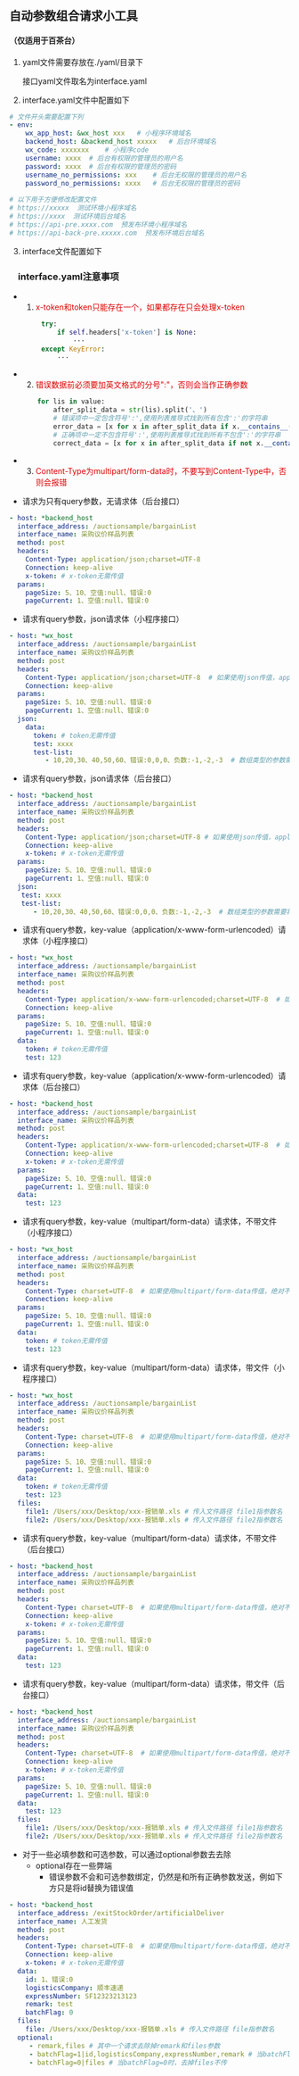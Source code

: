 ## 自动参数组合请求小工具
#### （仅适用于百茶台）

1. yaml文件需要存放在./yaml/目录下
     
   接口yaml文件取名为interface.yaml


2. interface.yaml文件中配置如下
```yaml
# 文件开头需要配置下列
- env:
    wx_app_host: &wx_host xxx   # 小程序环境域名 
    backend_host: &backend_host xxxxx   # 后台环境域名
    wx_code: xxxxxxx    # 小程序code
    username: xxxx  # 后台有权限的管理员的用户名
    password: xxxx  # 后台有权限的管理员的密码
    username_no_permissions: xxx    # 后台无权限的管理员的用户名
    password_no_permissions: xxxx   # 后台无权限的管理员的密码
    
# 以下用于方便修改配置文件
# https://xxxxx  测试环境小程序域名
# https://xxxx  测试环境后台域名
# https://api-pre.xxxx.com  预发布环境小程序域名
# https://api-back-pre.xxxxx.com  预发布环境后台域名
```
3. interface文件配置如下
### &nbsp;&nbsp;&nbsp;&nbsp;interface.yaml注意事项
+ 1. <font color="#dd0000">x-token和token只能存在一个，如果都存在只会处理x-token</font>
```python
        try:
            if self.headers['x-token'] is None:
                ···
        except KeyError:
            ···
```
+ 2. <font color="#dd0000">错误数据前必须要加英文格式的分号":"，否则会当作正确参数</font>
```python
       for lis in value:
           after_split_data = str(lis).split('、')
           # 错误项中一定包含符号':',使用列表推导式找到所有包含':'的字符串
           error_data = [x for x in after_split_data if x.__contains__(':')]
           # 正确项中一定不包含符号':',使用列表推导式找到所有不包含':'的字符串
           correct_data = [x for x in after_split_data if not x.__contains__(':')]
```
+ 3. <font color="#dd0000">Content-Type为multipart/form-data时，不要写到Content-Type中，否则会报错</font>

+ 请求为只有query参数，无请求体（后台接口）
```yaml
- host: *backend_host
  interface_address: /auctionsample/bargainList
  interface_name: 采购议价样品列表
  method: post
  headers:
    Content-Type: application/json;charset=UTF-8
    Connection: keep-alive
    x-token: # x-token无需传值
  params:
    pageSize: 5、10、空值:null、错误:0
    pageCurrent: 1、空值:null、错误:0
```
+ 请求有query参数，json请求体（小程序接口）
```yaml
- host: *wx_host
  interface_address: /auctionsample/bargainList
  interface_name: 采购议价样品列表
  method: post
  headers:
    Content-Type: application/json;charset=UTF-8  # 如果使用json传值，application/json必须填入
    Connection: keep-alive
  params:
    pageSize: 5、10、空值:null、错误:0
    pageCurrent: 1、空值:null、错误:0
  json:
    data:
      token: # token无需传值
      test: xxxx
      test-list:
         - 10,20,30、40,50,60、错误:0,0,0、负数:-1,-2,-3  # 数组类型的参数需要将所有正确错误写在一行
```
+ 请求有query参数，json请求体（后台接口）
```yaml
- host: *backend_host
  interface_address: /auctionsample/bargainList
  interface_name: 采购议价样品列表
  method: post
  headers:
    Content-Type: application/json;charset=UTF-8 # 如果使用json传值，application/json必须填入
    Connection: keep-alive
    x-token: # x-token无需传值
  params:
    pageSize: 5、10、空值:null、错误:0
    pageCurrent: 1、空值:null、错误:0
  json:
   test: xxxx
   test-list:
      - 10,20,30、40,50,60、错误:0,0,0、负数:-1,-2,-3  # 数组类型的参数需要将所有正确错误写在一行
```
+ 请求有query参数，key-value（application/x-www-form-urlencoded）请求体（小程序接口）
```yaml
- host: *wx_host
  interface_address: /auctionsample/bargainList
  interface_name: 采购议价样品列表
  method: post
  headers:
    Content-Type: application/x-www-form-urlencoded;charset=UTF-8  # 如果使用application/x-www-form-urlencoded传值，必须填入
    Connection: keep-alive
  params:
    pageSize: 5、10、空值:null、错误:0
    pageCurrent: 1、空值:null、错误:0
  data:
    token: # token无需传值
    test: 123
```
+ 请求有query参数，key-value（application/x-www-form-urlencoded）请求体（后台接口）
```yaml
- host: *backend_host
  interface_address: /auctionsample/bargainList
  interface_name: 采购议价样品列表
  method: post
  headers:
    Content-Type: application/x-www-form-urlencoded;charset=UTF-8  # 如果使用application/x-www-form-urlencoded传值，必须填入
    Connection: keep-alive
    x-token: # x-token无需传值
  params:
    pageSize: 5、10、空值:null、错误:0
    pageCurrent: 1、空值:null、错误:0
  data:
    test: 123
```
+ 请求有query参数，key-value（multipart/form-data）请求体，不带文件（小程序接口）
```yaml
- host: *wx_host
  interface_address: /auctionsample/bargainList
  interface_name: 采购议价样品列表
  method: post
  headers:
    Content-Type: charset=UTF-8  # 如果使用multipart/form-data传值，绝对不能填入！！
    Connection: keep-alive
  params:
    pageSize: 5、10、空值:null、错误:0
    pageCurrent: 1、空值:null、错误:0
  data:
    token: # token无需传值
    test: 123
```
+ 请求有query参数，key-value（multipart/form-data）请求体，带文件（小程序接口）
```yaml
- host: *wx_host
  interface_address: /auctionsample/bargainList
  interface_name: 采购议价样品列表
  method: post
  headers:
    Content-Type: charset=UTF-8  # 如果使用multipart/form-data传值，绝对不能填入！！
    Connection: keep-alive
  params:
    pageSize: 5、10、空值:null、错误:0
    pageCurrent: 1、空值:null、错误:0
  data:
    token: # token无需传值
    test: 123
  files:
    file1: /Users/xxx/Desktop/xxx-报销单.xls # 传入文件路径 file1指参数名
    file2: /Users/xxx/Desktop/xxx-报销单.xls # 传入文件路径 file2指参数名
```
+ 请求有query参数，key-value（multipart/form-data）请求体，不带文件（后台接口）
```yaml
- host: *backend_host
  interface_address: /auctionsample/bargainList
  interface_name: 采购议价样品列表
  method: post
  headers:
    Content-Type: charset=UTF-8  # 如果使用multipart/form-data传值，绝对不能填入！！
    Connection: keep-alive
    x-token: # x-token无需传值
  params:
    pageSize: 5、10、空值:null、错误:0
    pageCurrent: 1、空值:null、错误:0
  data:
    test: 123
```
+ 请求有query参数，key-value（multipart/form-data）请求体，带文件（后台接口）
```yaml
- host: *backend_host
  interface_address: /auctionsample/bargainList
  interface_name: 采购议价样品列表
  method: post
  headers:
    Content-Type: charset=UTF-8  # 如果使用multipart/form-data传值，绝对不能填入！！
    Connection: keep-alive
    x-token: # x-token无需传值
  params:
    pageSize: 5、10、空值:null、错误:0
    pageCurrent: 1、空值:null、错误:0
  data:
    test: 123
  files:
    file1: /Users/xxx/Desktop/xxx-报销单.xls # 传入文件路径 file1指参数名
    file2: /Users/xxx/Desktop/xxx-报销单.xls # 传入文件路径 file2指参数名
```
+ 对于一些必填参数和可选参数，可以通过optional参数去去除
  + optional存在一些弊端 
     - 错误参数不会和可选参数绑定，仍然是和所有正确参数发送，例如下方只是将id替换为错误值
```yaml
- host: *backend_host
  interface_address: /exitStockOrder/artificialDeliver
  interface_name: 人工发货
  method: post
  headers:
    Content-Type: charset=UTF-8  # 如果使用multipart/form-data传值，绝对不能填入！！
    Connection: keep-alive
    x-token: # x-token无需传值
  data:
    id: 1、错误:0
    logisticsCompany: 顺丰速递
    expressNumber: SF12323213123
    remark: test
    batchFlag: 0
  files:
    file: /Users/xxx/Desktop/xxx-报销单.xls # 传入文件路径 file指参数名
  optional:
     - remark,files # 其中一个请求去除掉remark和files参数
     - batchFlag=1|id,logisticsCompany,expressNumber,remark # 当batchFlag=1时，id、logisticsCompany、expressNumber、remark去掉不传
     - batchFlag=0|files # 当batchFlag=0时，去掉files不传
```